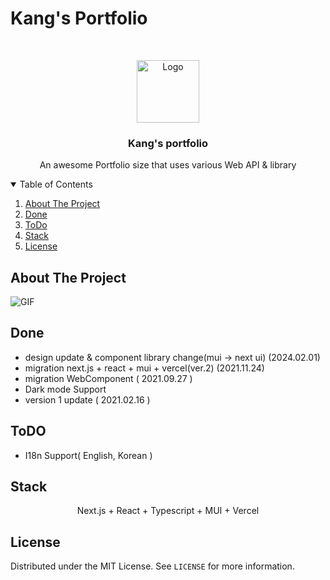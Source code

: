 # Kang's Portfolio

<!-- PROJECT LOGO -->
<br />
<p align="center">
  <a href="https://github.com/gyeongseokKang/gyeongseokKang.github.io">
    <img src="https://user-images.githubusercontent.com/61446585/136156853-333c68c0-aebe-497f-925a-eebea33f53d1.png" alt="Logo" width="100" height="100">
  </a>

  <h3 align="center">Kang's portfolio</h3>

  <p align="center">
    An awesome Portfolio size that uses various Web API & library
  </p>
</p>



<!-- TABLE OF CONTENTS -->
<details open="open">
  <summary>Table of Contents</summary>
  <ol>
    <li>
      <a href="#about-the-project">About The Project</a>
    </li>
    <li><a href="#done">Done</a></li>
    <li><a href="#todo">ToDo</a></li>
    <li><a href="#stack">Stack</a></li>
    <li><a href="#license">License</a></li>
  </ol>
</details>



<!-- ABOUT THE PROJECT -->
## About The Project
![GIF](https://user-images.githubusercontent.com/61446585/146512241-abf043c1-04fb-4b64-a594-7e6c3ba69f33.gif)


## Done
* design update & component library change(mui -> next ui)  (2024.02.01)
* migration next.js + react + mui + vercel(ver.2) (2021.11.24)
* migration WebComponent ( 2021.09.27 )
* Dark mode Support
* version 1 update ( 2021.02.16 )

## ToDO
* I18n Support( English, Korean )


## Stack
<p align='center'>
  Next.js + React + Typescript + MUI + Vercel
<!--     <img src="https://img.shields.io/badge/Javscript-ES6-yellow?logo=javascript"/>
    <img src="https://img.shields.io/badge/Plotly.js-v1.58.4-blue?logo=plotly">
    <img src="https://img.shields.io/badge/Bootstrap-v3.3.2-violet?logo=bootstrap"> -->
</p>


<!-- LICENSE -->
## License

Distributed under the MIT License. See `LICENSE` for more information.
